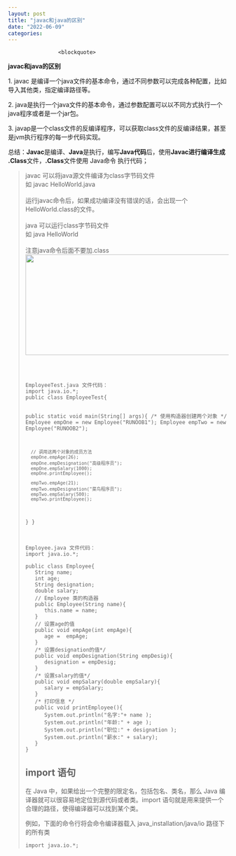 ```yaml
---
layout: post
title: "javac和java的区别"
date: "2022-06-09"
categories: 
---
```


                    <blockquote> 
 <p><strong>javac和java的区别</strong></p> 
 <p>1. javac 是编译一个java文件的基本命令，通过不同参数可以完成各种配置，比如导入其他类，指定编译路径等。</p> 
 <p>2. java是执行一个java文件的基本命令，通过参数配置可以以不同方式执行一个java程序或者是一个jar包。</p> 
 <p>3. javap是一个class文件的反编译程序，可以获取class文件的反编译结果，甚至是jvm执行程序的每一步代码实现。</p> 
 <p>总结：<strong>Javac</strong>是编译、<strong>Java</strong>是执行，编写<strong>Java代码</strong>后，使用<strong>Javac进行编译生成 .Class</strong>文件，<strong>.Class</strong>文件使用 Java命令 执行代码；</p> 
</blockquote> 
<blockquote> 
 <p>javac 可以将java源文件编译为class字节码文件<br> 如 javac HelloWorld.java<br><br> 运行javac命令后，如果成功编译没有错误的话，会出现一个HelloWorld.class的文件。<br><br> java 可以运行class字节码文件<br> 如 java HelloWorld<br><br> 注意java命令后面不要加.class<img alt="" height="230" src="https://img-blog.csdnimg.cn/0876be4367224e668633c2bef0d42121.png" width="631"></p> 
 <p> </p> 
 <pre><code class="language-java">
EmployeeTest.java 文件代码：
import java.io.*;
public class EmployeeTest{
 
   public static void main(String[] args){
      /* 使用构造器创建两个对象 */
      Employee empOne = new Employee("RUNOOB1");
      Employee empTwo = new Employee("RUNOOB2");
 
      // 调用这两个对象的成员方法
      empOne.empAge(26);
      empOne.empDesignation("高级程序员");
      empOne.empSalary(1000);
      empOne.printEmployee();
 
      empTwo.empAge(21);
      empTwo.empDesignation("菜鸟程序员");
      empTwo.empSalary(500);
      empTwo.printEmployee();
   }
}
</code></pre> 
 <pre><code class="language-java">
Employee.java 文件代码：
import java.io.*;
 
public class Employee{
   String name;
   int age;
   String designation;
   double salary;
   // Employee 类的构造器
   public Employee(String name){
      this.name = name;
   }
   // 设置age的值
   public void empAge(int empAge){
      age =  empAge;
   }
   /* 设置designation的值*/
   public void empDesignation(String empDesig){
      designation = empDesig;
   }
   /* 设置salary的值*/
   public void empSalary(double empSalary){
      salary = empSalary;
   }
   /* 打印信息 */
   public void printEmployee(){
      System.out.println("名字:"+ name );
      System.out.println("年龄:" + age );
      System.out.println("职位:" + designation );
      System.out.println("薪水:" + salary);
   }
}
</code></pre> 
 <h2>import 语句</h2> 
 <p>在 Java 中，如果给出一个完整的限定名，包括包名、类名，那么 Java 编译器就可以很容易地定位到源代码或者类。import 语句就是用来提供一个合理的路径，使得编译器可以找到某个类。</p> 
 <p>例如，下面的命令行将会命令编译器载入 java_installation/java/io 路径下的所有类</p> 
 <pre><code>import java.io.*;</code></pre> 
 <p></p> 
</blockquote>
                
